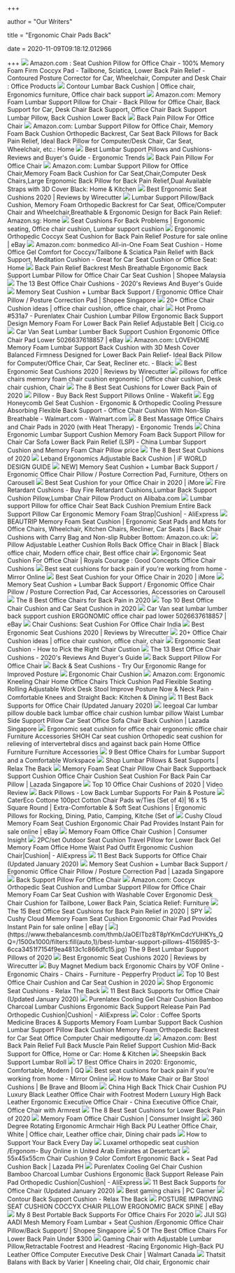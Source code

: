 +++
        
author = "Our Writers"
        
title = "Ergonomic Chair Pads Back"
        
date = 2020-11-09T09:18:12.012966
        
+++
[ ![](https://m.media-amazon.com/images/I/71+z5gyKABL._AC_SS350_.jpg)](https://m.media-amazon.com/images/I/71+z5gyKABL._AC_SS350_.jpg) Amazon.com : Seat Cushion Pillow for Office Chair - 100% Memory Foam Firm  Coccyx Pad - Tailbone, Sciatica, Lower Back Pain Relief - Contoured Posture  Corrector for Car, Wheelchair, Computer and Desk Chair : Office Products
[ ![](https://i.pinimg.com/originals/54/6b/90/546b90e03473c3c4469025ca19bb4414.jpg)](https://i.pinimg.com/originals/54/6b/90/546b90e03473c3c4469025ca19bb4414.jpg) Contour Lumbar Back Cushion | Office chair, Ergonomics furniture, Office  chair back support
[ ![](https://images-na.ssl-images-amazon.com/images/I/6158uSC-reL._AC_SX522_.jpg)](https://images-na.ssl-images-amazon.com/images/I/6158uSC-reL._AC_SX522_.jpg) Amazon.com: Memory Foam Lumbar Support Pillow for Chair - Back Pillow for Office  Chair, Back Support for Car, Desk Chair Back Support, Office Chair Back  Support Lumbar Pillow, Back Cushion Lower Back
[ ![](https://m.media-amazon.com/images/S/aplus-seller-content-images-us-east-1/ATVPDKIKX0DER/AJM4B4QFRLL5D/a3492a1e-f888-416a-a974-52abd287fd72._CR0,0,300,300_PT0_SX300__.jpg)](https://m.media-amazon.com/images/S/aplus-seller-content-images-us-east-1/ATVPDKIKX0DER/AJM4B4QFRLL5D/a3492a1e-f888-416a-a974-52abd287fd72._CR0,0,300,300_PT0_SX300__.jpg) Back Pain Pillow For Office Chair
[ ![](https://images-na.ssl-images-amazon.com/images/I/71CZIfwVlJL._AC_SX522_.jpg)](https://images-na.ssl-images-amazon.com/images/I/71CZIfwVlJL._AC_SX522_.jpg) Amazon.com: Lumbar Support Pillow for Office Chair, Memory Foam Back Cushion  Orthopedic Backrest, Car Seat Back Pillows for Back Pain Relief, Ideal Back  Pillow for Computer/Desk Chair, Car Seat, Wheelchair, etc.: Home
[ ![](http://ergonomictrends.com/wp-content/uploads/2017/08/best-lumbar-support-pillows-cushions.png)](http://ergonomictrends.com/wp-content/uploads/2017/08/best-lumbar-support-pillows-cushions.png) Best Lumbar Support Pillows and Cushions- Reviews and Buyer's Guide -  Ergonomic Trends
[ ![](https://images-na.ssl-images-amazon.com/images/I/81FSohIPmRL._AC_SL1500_.jpg)](https://images-na.ssl-images-amazon.com/images/I/81FSohIPmRL._AC_SL1500_.jpg) Back Pain Pillow For Office Chair
[ ![](https://images-na.ssl-images-amazon.com/images/I/717lYM8PR1L._AC_SL1500_.jpg)](https://images-na.ssl-images-amazon.com/images/I/717lYM8PR1L._AC_SL1500_.jpg) Amazon.com: Lumbar Support Pillow for Office Chair,Memory Foam Back Cushion  for Car Seat,Chair,Computer Desk Chairs,Large Ergonomic Back Pillow for Back  Pain Relief,Dual Available Straps with 3D Cover Black: Home & Kitchen
[ ![](https://cdn.thewirecutter.com/wp-content/media/2020/09/ergonomicseatcushions2020-2048-9754-2x1-1.jpg?auto=webp&crop=2:1&quality=75&width=1024)](https://cdn.thewirecutter.com/wp-content/media/2020/09/ergonomicseatcushions2020-2048-9754-2x1-1.jpg?auto=webp&crop=2:1&quality=75&width=1024) Best Ergonomic Seat Cushions 2020 | Reviews by Wirecutter
[ ![](https://images-na.ssl-images-amazon.com/images/I/51Xvv9T9NvL._AC_SY400_.jpg)](https://images-na.ssl-images-amazon.com/images/I/51Xvv9T9NvL._AC_SY400_.jpg) Lumbar Support Pillow/Back Cushion, Memory Foam Orthopedic Backrest for Car  Seat, Office/Computer Chair and Wheelchair,Breathable & Ergonomic Design  for Back Pain Relief: Amazon.sg: Home
[ ![](https://i.pinimg.com/originals/98/9c/2c/989c2cb338ad9aba33832c0ccbef5143.jpg)](https://i.pinimg.com/originals/98/9c/2c/989c2cb338ad9aba33832c0ccbef5143.jpg) Seat Cushions For Back Problems | Ergonomic seating, Office chair cushion,  Lumbar support cushion
[ ![](https://i.ebayimg.com/images/g/7eUAAOSwDkVaAgG3/s-l640.jpg)](https://i.ebayimg.com/images/g/7eUAAOSwDkVaAgG3/s-l640.jpg) Ergonomic Orthopedic Coccyx Seat Cushion for Back Pain Relief Posture for  sale online | eBay
[ ![](https://images-na.ssl-images-amazon.com/images/I/81bfK8JMXQL._AC_SL1500_.jpg)](https://images-na.ssl-images-amazon.com/images/I/81bfK8JMXQL._AC_SL1500_.jpg) Amazon.com: bonmedico All-in-One Foam Seat Cushion - Home Office Gel  Comfort for Coccyx/Tailbone & Sciatica Pain Relief with Back Support,  Meditation Cushion - Great for Car Seat Cushion or Office Seat: Home
[ ![](https://cf.shopee.com.my/file/ebfa4d8f569080902245eb415535bf25)](https://cf.shopee.com.my/file/ebfa4d8f569080902245eb415535bf25) Back Pain Relief Backrest Mesh Breathable Ergonomic Back Support Lumbar  Pillow for Office Chair Car Seat Cushion | Shopee Malaysia
[ ![](https://bestratedofficechair.com/wp-content/uploads/2019/01/best-selling-seat-cushion.jpg)](https://bestratedofficechair.com/wp-content/uploads/2019/01/best-selling-seat-cushion.jpg) The 13 Best Office Chair Cushions - 2020's Reviews And Buyer's Guide
[ ![](https://cf.shopee.sg/file/a323eca25103b02e622c0ffeaa912a91)](https://cf.shopee.sg/file/a323eca25103b02e622c0ffeaa912a91) Memory Seat Cushion + Lumbar Back Support / Ergonomic Office Chair Pillow /  Posture Correction Pad | Shopee Singapore
[ ![](https://i.pinimg.com/236x/20/fd/c3/20fdc3fbfed0ea03becf852e5b37675c--office-chair-cushion-office-chairs.jpg)](https://i.pinimg.com/236x/20/fd/c3/20fdc3fbfed0ea03becf852e5b37675c--office-chair-cushion-office-chairs.jpg) 20+ Office Chair Cushion ideas | office chair cushion, office chair, chair
[ ![](https://ae01.alicdn.com/kf/Hd1c552fbe5e74de1afc0bdb6a9dcc0cbF/Purenlatex-Chair-Cushion-Lumbar-Pillow-Ergonomic-Back-Support-Design-Memory-Foam-for-Lower-Back-Pain-Relief.jpg_350x350.jpg)](https://ae01.alicdn.com/kf/Hd1c552fbe5e74de1afc0bdb6a9dcc0cbF/Purenlatex-Chair-Cushion-Lumbar-Pillow-Ergonomic-Back-Support-Design-Memory-Foam-for-Lower-Back-Pain-Relief.jpg_350x350.jpg) Hot Promo #531a7 - Purenlatex Chair Cushion Lumbar Pillow Ergonomic Back  Support Design Memory Foam For Lower Back Pain Relief Adjustable Belt |  Cicig.co
[ ![](https://i.ebayimg.com/images/g/TogAAOSwv9ldUtXi/s-l300.jpg)](https://i.ebayimg.com/images/g/TogAAOSwv9ldUtXi/s-l300.jpg) Car Van Seat Lumbar Lumber Back Support Cushion Ergonomic Office Chair Pad  Lower 5026637618857 | eBay
[ ![](https://images-na.ssl-images-amazon.com/images/I/71Ba0ylwrzL._AC_SX522_.jpg)](https://images-na.ssl-images-amazon.com/images/I/71Ba0ylwrzL._AC_SX522_.jpg) Amazon.com: LOVEHOME Memory Foam Lumbar Support Back Cushion with 3D Mesh  Cover Balanced Firmness Designed for Lower Back Pain Relief- Ideal Back  Pillow for Computer/Office Chair, Car Seat, Recliner etc. - Black:
[ ![](https://cdn.thewirecutter.com/wp-content/media/2020/09/ergonomicseatcushions2020-2048-9756.jpg)](https://cdn.thewirecutter.com/wp-content/media/2020/09/ergonomicseatcushions2020-2048-9756.jpg) Best Ergonomic Seat Cushions 2020 | Reviews by Wirecutter
[ ![](https://i.pinimg.com/564x/e4/5d/39/e45d394ac2b602aad5ecd8bac2f4d380.jpg)](https://i.pinimg.com/564x/e4/5d/39/e45d394ac2b602aad5ecd8bac2f4d380.jpg) pillows for office chairs memory foam chair cushion ergonomic | Office  chair cushion, Desk chair cushion, Chair
[ ![](https://www.verywellhealth.com/thmb/U7ZHAeeiJEoU53qCtP1TlOILSv4=/433x433/smart/filters:no_upscale()/81cV9Pxp3FL._SX522_-5c94ef5e46e0fb0001d880bb.jpg)](https://www.verywellhealth.com/thmb/U7ZHAeeiJEoU53qCtP1TlOILSv4=/433x433/smart/filters:no_upscale()/81cV9Pxp3FL._SX522_-5c94ef5e46e0fb0001d880bb.jpg) The 8 Best Seat Cushions for Lower Back Pain of 2020
[ ![](https://wakefit-co.s3.ap-south-1.amazonaws.com/img/back-support-cushion/back-support-cushion-6.jpg)](https://wakefit-co.s3.ap-south-1.amazonaws.com/img/back-support-cushion/back-support-cushion-6.jpg) Pillow - Buy Back Rest Support Pillows Online - Wakefit
[ ![](https://i5.walmartimages.com/asr/1422f281-a2d9-49f3-a353-34d69cd15c85_1.1ba4823ec232b6c6132379f0b930357a.jpeg)](https://i5.walmartimages.com/asr/1422f281-a2d9-49f3-a353-34d69cd15c85_1.1ba4823ec232b6c6132379f0b930357a.jpeg) Egg Honeycomb Gel Seat Cushion - Ergonomic & Orthopedic Cooling Pressure  Absorbing Flexible Back Support - Office Chair Cushion With Non-Slip  Breathable - Walmart.com - Walmart.com
[ ![](http://ergonomictrends.com/wp-content/uploads/2019/04/best-heated-massage-office-chairs-pads.jpg)](http://ergonomictrends.com/wp-content/uploads/2019/04/best-heated-massage-office-chairs-pads.jpg) 8 Best Massage Office Chairs and Chair Pads in 2020 (with Heat Therapy) -  Ergonomic Trends
[ ![](https://image.made-in-china.com/2f0j00iduaWeZcEnpD/Ergonomic-Lumbar-Support-Cushion-Memory-Foam-Back-Support-Pillow-for-Chair-Car-Sofa-Lower-Back-Pain-Relief-LSP-.jpg)](https://image.made-in-china.com/2f0j00iduaWeZcEnpD/Ergonomic-Lumbar-Support-Cushion-Memory-Foam-Back-Support-Pillow-for-Chair-Car-Sofa-Lower-Back-Pain-Relief-LSP-.jpg) China Ergonomic Lumbar Support Cushion Memory Foam Back Support Pillow for  Chair Car Sofa Lower Back Pain Relief (LSP) - China Lumbar Support Cushion  and Memory Foam Chair Pillow price
[ ![](https://www.thebalancesmb.com/thmb/AFFqk3rnDjJbsgivmoiJuKXOTdE=/1500x844/smart/filters:no_upscale()/TravelMateCoccyxOrthopedicGel-enhancedMedium-FirmComfortMemoryFoamSeatCushion-5a85f23bc0647100373a8f3f.jpg)](https://www.thebalancesmb.com/thmb/AFFqk3rnDjJbsgivmoiJuKXOTdE=/1500x844/smart/filters:no_upscale()/TravelMateCoccyxOrthopedicGel-enhancedMedium-FirmComfortMemoryFoamSeatCushion-5a85f23bc0647100373a8f3f.jpg) The 8 Best Seat Cushions of 2020
[ ![](https://uploads.ifdesign.de/entry_ex_media/award_337/285597_31101_large_entry_medium.jpg)](https://uploads.ifdesign.de/entry_ex_media/award_337/285597_31101_large_entry_medium.jpg) Leband Ergonomics Adjustable Back Cushion | iF WORLD DESIGN GUIDE
[ ![](https://media.karousell.com/media/photos/products/2020/6/4/new_memory_seat_cushion__lumba_1591308324_c206acb5_progressive)](https://media.karousell.com/media/photos/products/2020/6/4/new_memory_seat_cushion__lumba_1591308324_c206acb5_progressive) NEW] Memory Seat Cushion + Lumbar Back Support / Ergonomic Office Chair  Pillow / Posture Correction Pad, Furniture, Others on Carousell
[ ![](https://www.imore.com/sites/imore.com/files/styles/large/public/field/image/2020/02/comfortanza-large-seat-cushion-hero.jpg)](https://www.imore.com/sites/imore.com/files/styles/large/public/field/image/2020/02/comfortanza-large-seat-cushion-hero.jpg) Best Seat Cushion for your Office Chair in 2020 | iMore
[ ![](https://sc02.alicdn.com/kf/H662fc2cff78d4534b8cc91e8b87c8ae3D.jpg)](https://sc02.alicdn.com/kf/H662fc2cff78d4534b8cc91e8b87c8ae3D.jpg) Fire Retardant Cushions - Buy Fire Retardant Cushions,Lumbar Back Support  Cushion Pillow,Lumbar Chair Pillow Product on Alibaba.com
[ ![](https://ae01.alicdn.com/kf/He2cbf22d9b314d4b82a1067f364396a7d/Lumbar-support-Pillow-for-office-Chair-Seat-Back-Cushion-Premium-Entire-Back-Support-Pillow-Car-Ergonomic.jpg)](https://ae01.alicdn.com/kf/He2cbf22d9b314d4b82a1067f364396a7d/Lumbar-support-Pillow-for-office-Chair-Seat-Back-Cushion-Premium-Entire-Back-Support-Pillow-Car-Ergonomic.jpg) Lumbar support Pillow for office Chair Seat Back Cushion Premium Entire Back  Support Pillow Car Ergonomic Memory Foam Strap|Cushion| - AliExpress
[ ![](https://images-na.ssl-images-amazon.com/images/I/81X4tt5OChL._AC_SY450_.jpg)](https://images-na.ssl-images-amazon.com/images/I/81X4tt5OChL._AC_SY450_.jpg) BEAUTRIP Memory Foam Seat Cushion | Ergonomic Seat Pads and Mats for Office  Chairs, Wheelchair, Kitchen Chairs, Recliner, Car Seats | Back Chair  Cushions with Carry Bag and Non-slip Rubber Bottom: Amazon.co.uk:
[ ![](https://i.pinimg.com/originals/14/5c/5d/145c5da2b09c559f8ed303bd2ca8c2fa.jpg)](https://i.pinimg.com/originals/14/5c/5d/145c5da2b09c559f8ed303bd2ca8c2fa.jpg) Pillow Adjustable Leather Cushion Rolls Back Office Chair in Black | Black office  chair, Modern office chair, Best office chair
[ ![](https://laperla-london.com/wp-content/uploads/2017/11/Ergonomic-Seat-Cushion-for-Office-Chair.jpg)](https://laperla-london.com/wp-content/uploads/2017/11/Ergonomic-Seat-Cushion-for-Office-Chair.jpg) Ergonomic Seat Cushion For Office Chair | Royals Courage : Good Concepts Office  Chair Cushions
[ ![](https://i2-prod.mirror.co.uk/incoming/article21954837.ece/ALTERNATES/s615b/0_713pipXVHIL_AC_SL1200_.jpg)](https://i2-prod.mirror.co.uk/incoming/article21954837.ece/ALTERNATES/s615b/0_713pipXVHIL_AC_SL1200_.jpg) Best seat cushions for back pain if you're working from home - Mirror Online
[ ![](https://www.imore.com/sites/imore.com/files/field/image/2019/02/softacare-seat-cushion-lumbar-support-screenshot.jpg?itok=jNl0gWo2)](https://www.imore.com/sites/imore.com/files/field/image/2019/02/softacare-seat-cushion-lumbar-support-screenshot.jpg?itok=jNl0gWo2) Best Seat Cushion for your Office Chair in 2020 | iMore
[ ![](https://media.karousell.com/media/photos/products/2019/10/31/memory_seat_cushion__lumbar_back_support__ergonomic_office_chair_pillow__posture_correction_pad_1572482655_de3ef8600_progressive)](https://media.karousell.com/media/photos/products/2019/10/31/memory_seat_cushion__lumbar_back_support__ergonomic_office_chair_pillow__posture_correction_pad_1572482655_de3ef8600_progressive) Memory Seat Cushion + Lumbar Back Support / Ergonomic Office Chair Pillow /  Posture Correction Pad, Car Accessories, Accessories on Carousell
[ ![](https://www.thebalancesmb.com/thmb/9U3S19mn6KmviCa9emPCfbqumE0=/640x640/smart/filters:no_upscale()/717tpSVhAvL._SL1001_-5b5f3e8a46e0fb0050e83f91.jpg)](https://www.thebalancesmb.com/thmb/9U3S19mn6KmviCa9emPCfbqumE0=/640x640/smart/filters:no_upscale()/717tpSVhAvL._SL1001_-5b5f3e8a46e0fb0050e83f91.jpg) The 8 Best Office Chairs for Back Pain in 2020
[ ![](https://thez8.com/wp-content/uploads/2017/07/Seat-Cushion.jpg)](https://thez8.com/wp-content/uploads/2017/07/Seat-Cushion.jpg) Top 10 Best Office Chair Cushion and Car Seat Cushion in 2020
[ ![](https://i.ebayimg.com/images/g/CFkAAOxypNtSjL9z/s-l300.jpg)](https://i.ebayimg.com/images/g/CFkAAOxypNtSjL9z/s-l300.jpg) Car Van seat lumbar lumber back support cushion ERGONOMIC office chair pad  lower 5026637618857 | eBay
[ ![](https://cento.hazelwoodchildren.com/wp-content/uploads/2018/06/office-chair-cushion-back.jpg)](https://cento.hazelwoodchildren.com/wp-content/uploads/2018/06/office-chair-cushion-back.jpg) Chair Cushions: Seat Cushion For Office Chair India
[ ![](https://cdn.thewirecutter.com/wp-content/media/2020/09/ergonomicseatcushions2020-2048-9765.jpg)](https://cdn.thewirecutter.com/wp-content/media/2020/09/ergonomicseatcushions2020-2048-9765.jpg) Best Ergonomic Seat Cushions 2020 | Reviews by Wirecutter
[ ![](https://i.pinimg.com/236x/fb/9d/cc/fb9dcc28cef717b2b1109ccb62a0cbd8--high-back-chairs-conference-chairs.jpg)](https://i.pinimg.com/236x/fb/9d/cc/fb9dcc28cef717b2b1109ccb62a0cbd8--high-back-chairs-conference-chairs.jpg) 20+ Office Chair Cushion ideas | office chair cushion, office chair, chair
[ ![](http://www.ergonomics-info.com/image-files/ergonomic-back-massaging-seat-cushion.jpg)](http://www.ergonomics-info.com/image-files/ergonomic-back-massaging-seat-cushion.jpg) Ergonomic Seat Cushion - How to Pick the Right Chair Custion
[ ![](https://bestratedofficechair.com/wp-content/uploads/2019/01/back-ans-seat-cushhion-support.jpg)](https://bestratedofficechair.com/wp-content/uploads/2019/01/back-ans-seat-cushhion-support.jpg) The 13 Best Office Chair Cushions - 2020's Reviews And Buyer's Guide
[ ![](https://productiveornot.com/wp-content/uploads/2018/10/back-support-pillows-3-e1540657151563.jpg)](https://productiveornot.com/wp-content/uploads/2018/10/back-support-pillows-3-e1540657151563.jpg) Back Support Pillow For Office Chair
[ ![](https://www.badbacks.com.au/media/catalog/product/cache/1/small_image/270x270/9df78eab33525d08d6e5fb8d27136e95/m/e/memory-gel-back-cushion-3_1000.jpg)](https://www.badbacks.com.au/media/catalog/product/cache/1/small_image/270x270/9df78eab33525d08d6e5fb8d27136e95/m/e/memory-gel-back-cushion-3_1000.jpg) Back & Seat Cushions - Try Our Ergonomic Range for Improved Posture
[ ![](http://www.ergonomics-info.com/image-files/ergonomic-chair-cushion-memory-foam-back.jpeg)](http://www.ergonomics-info.com/image-files/ergonomic-chair-cushion-memory-foam-back.jpeg) Ergonomic Chair Cushion
[ ![](https://images-na.ssl-images-amazon.com/images/I/81gqCUvne3L._AC_SL1500_.jpg)](https://images-na.ssl-images-amazon.com/images/I/81gqCUvne3L._AC_SL1500_.jpg) Amazon.com: Ergonomic Kneeling Chair Home Office Chairs Thick Cushion Pad  Flexible Seating Rolling Adjustable Work Desk Stool Improve Posture Now &  Neck Pain - Comfortable Knees and Straight Back: Kitchen & Dining
[ ![](https://chairsbuddy.com/wp-content/uploads/2018/07/Back-Supports-for-Office-Chair.jpg)](https://chairsbuddy.com/wp-content/uploads/2018/07/Back-Supports-for-Office-Chair.jpg) 11 Best Back Supports for Office Chair (Updated January 2020)
[ ![](https://my-test-11.slatic.net/p/f92ff45a65918f4e33e722f29567bd3b.jpg_340x340q80.jpg_.webp)](https://my-test-11.slatic.net/p/f92ff45a65918f4e33e722f29567bd3b.jpg_340x340q80.jpg_.webp) leegoal Car lumbar pillow double back lumbar office chair cushion lumbar  pillow Waist Lumbar Side Support Pillow Car Seat Office Sofa Chair Back  Cushion | Lazada Singapore
[ ![](https://i5.walmartimages.com/asr/c1a5ba71-5e3b-425d-90fe-3f8ece9ee6fc_1.da67658b0e637547a7f0b151b7336181.jpeg)](https://i5.walmartimages.com/asr/c1a5ba71-5e3b-425d-90fe-3f8ece9ee6fc_1.da67658b0e637547a7f0b151b7336181.jpeg) Ergonomic seat cushion for office chair ergonomic office chair Furniture  Accessories SHOH Car seat cushion Orthopedic seat cushion for relieving of  intervertebral discs and against back pain Home Office Furniture Furniture  Accessories
[ ![](https://www.firstforwomen.com/wp-content/uploads/sites/2/2019/09/Bauer-Product-Images-5.png)](https://www.firstforwomen.com/wp-content/uploads/sites/2/2019/09/Bauer-Product-Images-5.png) 9 Best Office Chairs for Lumbar Support and a Comfortable Workspace
[ ![](https://cdn.shopify.com/s/files/1/0011/1273/5803/products/Spina-Bac_Burgundy_envir_c-j_600x.jpg?v=1571610396)](https://cdn.shopify.com/s/files/1/0011/1273/5803/products/Spina-Bac_Burgundy_envir_c-j_600x.jpg?v=1571610396) Shop Lumbar Pillows & Seat Supports | Relax The Back
[ ![](https://my-test-11.slatic.net/p/72164e7b9b60211044d82b4c35e3641e.jpg)](https://my-test-11.slatic.net/p/72164e7b9b60211044d82b4c35e3641e.jpg) Memory Foam Seat Chair Pillow Chair Back Supportback Support Cushion Office  Chair Cushion Seat Cushion For Back Pain Car Pillow | Lazada Singapore
[ ![](https://images.ezvid.com/image/upload/fl_immutable_cache/e_trim/c_pad,f_auto,h_270,q_auto:eco/fp0qancopphw1vc5s7mp)](https://images.ezvid.com/image/upload/fl_immutable_cache/e_trim/c_pad,f_auto,h_270,q_auto:eco/fp0qancopphw1vc5s7mp) Top 10 Office Chair Cushions of 2020 | Video Review
[ ![](https://www.necksolutions.com/wp-content/uploads/2018/07/lumbar-supportcushion4.jpg)](https://www.necksolutions.com/wp-content/uploads/2018/07/lumbar-supportcushion4.jpg) Back Pillows - Low Back Lumbar Supports For Pain & Posture
[ ![](https://i5.walmartimages.com/asr/4a2ba623-e5bb-486b-9acb-b6e202357f17_1.fce5f9e24d07bf66830c81e13fba802a.jpeg)](https://i5.walmartimages.com/asr/4a2ba623-e5bb-486b-9acb-b6e202357f17_1.fce5f9e24d07bf66830c81e13fba802a.jpeg) CaterEco Cottone 100pct Cotton Chair Pads w/Ties (Set of 4)| 16 x 15 Square  Round | Extra-Comfortable & Soft Seat Cushions | Ergonomic Pillows for  Rocking, Dining, Patio, Camping, Kitche (Set of
[ ![](https://i.ebayimg.com/images/g/BUUAAOSw-wVevQY9/s-l1600.jpg)](https://i.ebayimg.com/images/g/BUUAAOSw-wVevQY9/s-l1600.jpg) Cushy Cloud Memory Foam Seat Cushion Ergonomic Chair Pad Provides Instant  Pain for sale online | eBay
[ ![](https://lovehijrah.id/wp-content/uploads/2017/09/Back-Support-Office-Chair-Cushion.jpg)](https://lovehijrah.id/wp-content/uploads/2017/09/Back-Support-Office-Chair-Cushion.jpg) Memory Foam Office Chair Cushion | Consumer Insight
[ ![](https://ae01.alicdn.com/kf/Ha9fa923f94844ef496ab9321ab8c7a3fi/2PC-set-Outdoor-Seat-Cushion-Travel-Pillow-for-Lower-Back-Gel-Memory-Foam-Office-Home-Waist.jpg)](https://ae01.alicdn.com/kf/Ha9fa923f94844ef496ab9321ab8c7a3fi/2PC-set-Outdoor-Seat-Cushion-Travel-Pillow-for-Lower-Back-Gel-Memory-Foam-Office-Home-Waist.jpg) 2PC/set Outdoor Seat Cushion Travel Pillow for Lower Back Gel Memory Foam  Office Home Waist Pad Outfit Ergonomic Cushion Chair|Cushion| - AliExpress
[ ![](https://chairsbuddy.com/wp-content/uploads/2018/06/back-supports-for-office-chair-7-300x300.jpg)](https://chairsbuddy.com/wp-content/uploads/2018/06/back-supports-for-office-chair-7-300x300.jpg) 11 Best Back Supports for Office Chair (Updated January 2020)
[ ![](https://laz-img-sg.alicdn.com/p/9a10ae2698c62273f5b77bf4e93ea75c.jpg)](https://laz-img-sg.alicdn.com/p/9a10ae2698c62273f5b77bf4e93ea75c.jpg) Memory Seat Cushion + Lumbar Back Support / Ergonomic Office Chair Pillow /  Posture Correction Pad | Lazada Singapore
[ ![](https://flexispot.com/media/catalog/product/cache/926507dc7f93631a094422215b778fe0/l/u/lumbar_support_pillow_cb1-6.jpg)](https://flexispot.com/media/catalog/product/cache/926507dc7f93631a094422215b778fe0/l/u/lumbar_support_pillow_cb1-6.jpg) Back Support Pillow For Office Chair
[ ![](https://m.media-amazon.com/images/I/41-PiN41ceL._AC_SS350_.jpg)](https://m.media-amazon.com/images/I/41-PiN41ceL._AC_SS350_.jpg) Amazon.com: Coccyx Orthopedic Seat Cushion and Lumbar Support Pillow for Office  Chair Memory Foam Car Seat Cushion with Washable Cover Ergonomic Desk Chair  Cushion for Tailbone, Lower Back Pain, Sciatica Relief: Furniture
[ ![](https://spy.com/wp-content/uploads/2019/01/Screenshot-554.png?w=795)](https://spy.com/wp-content/uploads/2019/01/Screenshot-554.png?w=795) The 15 Best Office Seat Cushions for Back Pain Relief in 2020 | SPY
[ ![](https://i.ebayimg.com/images/g/vKIAAOSwSf9cyBbm/s-l640.jpg)](https://i.ebayimg.com/images/g/vKIAAOSwSf9cyBbm/s-l640.jpg) Cushy Cloud Memory Foam Seat Cushion Ergonomic Chair Pad Provides Instant  Pain for sale online | eBay
[ ![](https://www.thebalancesmb.com/thmb/JaOEITbz8T8pYKmCdcYUHKYs_QQ=/1500x1000/filters:fill(auto,1)/best-lumbar-support-pillows-4156985-3-6cca3451f7154f9ea4813c1c866dfc15.jpg)](https://www.thebalancesmb.com/thmb/JaOEITbz8T8pYKmCdcYUHKYs_QQ=/1500x1000/filters:fill(auto,1)/best-lumbar-support-pillows-4156985-3-6cca3451f7154f9ea4813c1c866dfc15.jpg) The 9 Best Lumbar Support Pillows of 2020
[ ![](https://cdn.thewirecutter.com/wp-content/media/2020/09/ergonomicseatcushions2020-2048-9763.jpg?auto=webp&quality=60&width=570)](https://cdn.thewirecutter.com/wp-content/media/2020/09/ergonomicseatcushions2020-2048-9763.jpg?auto=webp&quality=60&width=570) Best Ergonomic Seat Cushions 2020 | Reviews by Wirecutter
[ ![](https://ii1.pepperfry.com/media/catalog/product/m/a/1100x1210/magnet-medium-back-ergonomic-chairs-by-vof-magnet-medium-back-ergonomic-chairs-by-vof-ulyhp5.jpg)](https://ii1.pepperfry.com/media/catalog/product/m/a/1100x1210/magnet-medium-back-ergonomic-chairs-by-vof-magnet-medium-back-ergonomic-chairs-by-vof-ulyhp5.jpg) Buy Magnet Medium back Ergonomic Chairs by VOF Online - Ergonomic Chairs -  Chairs - Furniture - Pepperfry Product
[ ![](https://thez8.com/wp-content/uploads/2017/07/B010TLSFA6.jpg)](https://thez8.com/wp-content/uploads/2017/07/B010TLSFA6.jpg) Top 10 Best Office Chair Cushion and Car Seat Cushion in 2020
[ ![](http://cdn.shopify.com/s/files/1/0011/1273/5803/products/lifeform_travellite_seatcushion_600x.jpg?v=1571610395)](http://cdn.shopify.com/s/files/1/0011/1273/5803/products/lifeform_travellite_seatcushion_600x.jpg?v=1571610395) Shop Ergonomic Seat Cushions - Relax The Back
[ ![](https://chairsbuddy.com/wp-content/uploads/2018/06/back-supports-for-office-chair-8-300x300.jpg)](https://chairsbuddy.com/wp-content/uploads/2018/06/back-supports-for-office-chair-8-300x300.jpg) 11 Best Back Supports for Office Chair (Updated January 2020)
[ ![](https://ae01.alicdn.com/kf/Hc88fe10c5be24c959b65a9252b504085W/Purenlatex-Cooling-Gel-Chair-Cushion-Bamboo-Charcoal-Lumbar-Cushions-Ergonomic-Back-Support-Release-Pain-Pad-Orthopedic.jpg_q50.jpg)](https://ae01.alicdn.com/kf/Hc88fe10c5be24c959b65a9252b504085W/Purenlatex-Cooling-Gel-Chair-Cushion-Bamboo-Charcoal-Lumbar-Cushions-Ergonomic-Back-Support-Release-Pain-Pad-Orthopedic.jpg_q50.jpg) Purenlatex Cooling Gel Chair Cushion Bamboo Charcoal Lumbar Cushions  Ergonomic Back Support Release Pain Pad Orthopedic Cushion|Cushion| -  AliExpress
[ ![](https://ae01.alicdn.com/kf/HTB1mkJaLXXXXXbCXpXXq6xXFXXXR/Memory-Foam-Lumbar-Cushion-Lower-Back-Support-Pillow-Posture-Correcting-Car-Seat-Home-Office-Chair.jpg)](https://ae01.alicdn.com/kf/HTB1mkJaLXXXXXbCXpXXq6xXFXXXR/Memory-Foam-Lumbar-Cushion-Lower-Back-Support-Pillow-Posture-Correcting-Car-Seat-Home-Office-Chair.jpg) Color : Coffee Sports Medicine Braces & Supports Memory Foam Lumbar Support Back  Cushion Lumbar Support Pillow Back Cushion Memory Foam Orthopedic Backrest  for Car Seat Office Computer Chair medigoutte.dz
[ ![](https://images-na.ssl-images-amazon.com/images/I/61FmNxUsT4L._AC_SY879_.jpg)](https://images-na.ssl-images-amazon.com/images/I/61FmNxUsT4L._AC_SY879_.jpg) Amazon.com: Best Back Pain Relief Full Back Muscle Pain Relief Support  Cushion Mid-Back Support for Office, Home or Car: Home & Kitchen
[ ![](https://i.pinimg.com/originals/9c/f8/32/9cf832bd1c1a1cba435f6bc9db668e0d.jpg)](https://i.pinimg.com/originals/9c/f8/32/9cf832bd1c1a1cba435f6bc9db668e0d.jpg) Sheepskin Back Support Lumbar Roll
[ ![](https://media.gq.com/photos/5f12159f97f256cb0f19314c/master/pass/chairs-v4.jpg)](https://media.gq.com/photos/5f12159f97f256cb0f19314c/master/pass/chairs-v4.jpg) 17 Best Office Chairs in 2020: Ergonomic, Comfortable, Modern | GQ
[ ![](https://i2-prod.mirror.co.uk/incoming/article21954861.ece/ALTERNATES/s615b/0_41IKl4o0mZL_AC_.jpg)](https://i2-prod.mirror.co.uk/incoming/article21954861.ece/ALTERNATES/s615b/0_41IKl4o0mZL_AC_.jpg) Best seat cushions for back pain if you're working from home - Mirror Online
[ ![](https://bebraveandbloom.com/wp-content/uploads/2019/05/how-to-make-chair-or-barstool-cushions-kitchen.jpg)](https://bebraveandbloom.com/wp-content/uploads/2019/05/how-to-make-chair-or-barstool-cushions-kitchen.jpg) How to Make Chair or Bar Stool Cushions | Be Brave and Bloom
[ ![](https://image.made-in-china.com/2f0j00kMTUjzrLJpcC/High-Back-Thick-Chair-Cushion-PU-Luxury-Black-Leather-Office-Chair-with-Footrest-Modern-Luxury-High-Back-Leather-Ergonomic-Executive-Office-Chair.jpg)](https://image.made-in-china.com/2f0j00kMTUjzrLJpcC/High-Back-Thick-Chair-Cushion-PU-Luxury-Black-Leather-Office-Chair-with-Footrest-Modern-Luxury-High-Back-Leather-Ergonomic-Executive-Office-Chair.jpg) China High Back Thick Chair Cushion PU Luxury Black Leather Office Chair  with Footrest Modern Luxury High Back Leather Ergonomic Executive Office  Chair - China Executive Office Chair, Office Chair with Armrest
[ ![](https://www.verywellhealth.com/thmb/Il_DvlFSCi1HFCuM36L1Bv-Jyrw=/400x250/filters:no_upscale():max_bytes(150000):strip_icc()/GettyImages-72002809-56a0603b3df78cafdaa14e33.jpg)](https://www.verywellhealth.com/thmb/Il_DvlFSCi1HFCuM36L1Bv-Jyrw=/400x250/filters:no_upscale():max_bytes(150000):strip_icc()/GettyImages-72002809-56a0603b3df78cafdaa14e33.jpg) The 8 Best Seat Cushions for Lower Back Pain of 2020
[ ![](https://lovehijrah.id/wp-content/uploads/2017/09/Office-Chair-Cushion.jpg)](https://lovehijrah.id/wp-content/uploads/2017/09/Office-Chair-Cushion.jpg) Memory Foam Office Chair Cushion | Consumer Insight
[ ![](https://i.pinimg.com/474x/ea/91/55/ea915503d6d731fa6ffbe973d917748e.jpg)](https://i.pinimg.com/474x/ea/91/55/ea915503d6d731fa6ffbe973d917748e.jpg) 360 Degree Rotating Ergonomic Armchair High Back PU Leather Office Chair,  White | Office chair, Leather office chair, Dining chair pads
[ ![](https://embed.widencdn.net/img/veritas/ax8cyirj35/576x324px/back-support-desk.jpg?u=at8tiu&use=idsla&k=c)](https://embed.widencdn.net/img/veritas/ax8cyirj35/576x324px/back-support-desk.jpg?u=at8tiu&use=idsla&k=c) How to Support Your Back Every Day
[ ![](https://images-na.ssl-images-amazon.com/images/I/81lZlcb3%2BHL.jpg)](https://images-na.ssl-images-amazon.com/images/I/81lZlcb3%2BHL.jpg) Luxamel orthopedic seat cushion /Ergonom- Buy Online in United Arab  Emirates at Desertcart
[ ![](https://my-test-11.slatic.net/p/01175afdae61d588fc569997a7412eac.jpg_340x340q80.jpg_.webp)](https://my-test-11.slatic.net/p/01175afdae61d588fc569997a7412eac.jpg_340x340q80.jpg_.webp) 55x45x55cm Chair Cushion 9 Color Comfort Ergonomic Back + Seat Pad Cushion  Back | Lazada PH
[ ![](https://ae01.alicdn.com/kf/H581d8702d3554ae5b9e0e4ce0ea99f15J/Purenlatex-Cooling-Gel-Chair-Cushion-Bamboo-Charcoal-Lumbar-Cushions-Ergonomic-Back-Support-Release-Pain-Pad-Orthopedic.jpg_q50.jpg)](https://ae01.alicdn.com/kf/H581d8702d3554ae5b9e0e4ce0ea99f15J/Purenlatex-Cooling-Gel-Chair-Cushion-Bamboo-Charcoal-Lumbar-Cushions-Ergonomic-Back-Support-Release-Pain-Pad-Orthopedic.jpg_q50.jpg) Purenlatex Cooling Gel Chair Cushion Bamboo Charcoal Lumbar Cushions  Ergonomic Back Support Release Pain Pad Orthopedic Cushion|Cushion| -  AliExpress
[ ![](https://chairsbuddy.com/wp-content/uploads/2018/06/back-supports-for-office-chair-1-300x300.jpg)](https://chairsbuddy.com/wp-content/uploads/2018/06/back-supports-for-office-chair-1-300x300.jpg) 11 Best Back Supports for Office Chair (Updated January 2020)
[ ![](https://cdn.mos.cms.futurecdn.net/eTsGaLnVkpozHC9CqhA6dK-1200-80.jpg)](https://cdn.mos.cms.futurecdn.net/eTsGaLnVkpozHC9CqhA6dK-1200-80.jpg) Best gaming chairs | PC Gamer
[ ![](http://cdn.shopify.com/s/files/1/0011/1273/5803/products/alex_orthopedic_contour_back_600x.jpg?v=1571610393)](http://cdn.shopify.com/s/files/1/0011/1273/5803/products/alex_orthopedic_contour_back_600x.jpg?v=1571610393) Contour Back Support Cushion - Relax The Back
[ ![](https://i.ebayimg.com/images/g/HukAAOSwaCVch~j2/s-l300.jpg)](https://i.ebayimg.com/images/g/HukAAOSwaCVch~j2/s-l300.jpg) POSTURE IMPROVING SEAT CUSHION COCCYX CHAIR PILLOW ERGONOMIC BACK SPINE |  eBay
[ ![](https://ergonomicshealth.com/wp-content/uploads/2018/04/lumbarsupports-lowres-9229_banner.jpg)](https://ergonomicshealth.com/wp-content/uploads/2018/04/lumbarsupports-lowres-9229_banner.jpg) My 8 Best Portable Back Supports For Office Chairs For 2020
[ ![](https://cf.shopee.sg/file/21776eb1568d455b1d74c651db405b5c)](https://cf.shopee.sg/file/21776eb1568d455b1d74c651db405b5c) JIJI SG) AADI Mesh Memory Foam Lumbar + Seat Cushion /Ergonomic Office  Chair Pillow/Back Support/ | Shopee Singapore
[ ![](https://cdn.paindoctor.com/wp-content/uploads/2018/01/amazon-mesh-chair.jpg)](https://cdn.paindoctor.com/wp-content/uploads/2018/01/amazon-mesh-chair.jpg) 5 Of The Best Office Chairs For Lower Back Pain Under $300
[ ![](https://i5.walmartimages.com/asr/c2d805a1-3508-4447-8475-32a1ebf67332_1.f212b31e0bf5dea74e8609778cc1968f.jpeg?odnHeight=450&odnWidth=450&odnBg=ffffff)](https://i5.walmartimages.com/asr/c2d805a1-3508-4447-8475-32a1ebf67332_1.f212b31e0bf5dea74e8609778cc1968f.jpeg?odnHeight=450&odnWidth=450&odnBg=ffffff) Gaming Chair with Adjustable Lumbar Pillow,Retractable Footrest and  Headrest -Racing Ergonomic High-Back PU Leather Office Computer Executive  Desk Chair | Walmart Canada
[ ![](https://i.pinimg.com/originals/bf/94/1d/bf941d7e7332f6659f011185491eb28e.jpg)](https://i.pinimg.com/originals/bf/94/1d/bf941d7e7332f6659f011185491eb28e.jpg) Thatsit Balans with Back by Varier | Kneeling chair, Old chair, Ergonomic  chair
